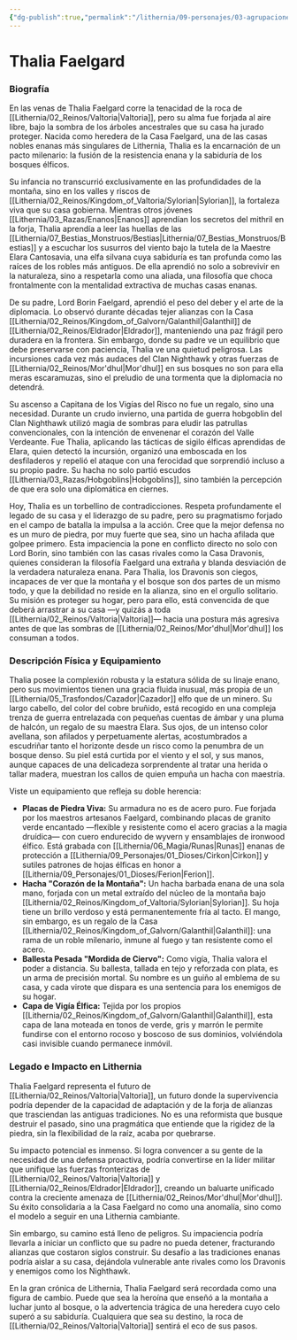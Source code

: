 ```yaml
---
{"dg-publish":true,"permalink":"/lithernia/09-personajes/03-agrupaciones/casa-faelgard/thalia-faelgard/","tags":["[lithernia","personajes","Casa Noble","Valtoria","Enanos"]}
---
```


# Thalia Faelgard

### Biografía

En las venas de Thalia Faelgard corre la tenacidad de la roca de [[Lithernia/02_Reinos/Valtoria\|Valtoria]], pero su alma fue forjada al aire libre, bajo la sombra de los árboles ancestrales que su casa ha jurado proteger. Nacida como heredera de la Casa Faelgard, una de las casas nobles enanas más singulares de Lithernia, Thalia es la encarnación de un pacto milenario: la fusión de la resistencia enana y la sabiduría de los bosques élficos.

Su infancia no transcurrió exclusivamente en las profundidades de la montaña, sino en los valles y riscos de [[Lithernia/02_Reinos/Kingdom_of_Valtoria/Sylorian\|Sylorian]], la fortaleza viva que su casa gobierna. Mientras otros jóvenes [[Lithernia/03_Razas/Enanos\|Enanos]] aprendían los secretos del mithril en la forja, Thalia aprendía a leer las huellas de las [[Lithernia/07_Bestias_Monstruos/Bestias\|Lithernia/07_Bestias_Monstruos/Bestias]] y a escuchar los susurros del viento bajo la tutela de la Maestre Elara Cantosavia, una elfa silvana cuya sabiduría es tan profunda como las raíces de los robles más antiguos. De ella aprendió no solo a sobrevivir en la naturaleza, sino a respetarla como una aliada, una filosofía que choca frontalmente con la mentalidad extractiva de muchas casas enanas.

De su padre, Lord Borin Faelgard, aprendió el peso del deber y el arte de la diplomacia. Lo observó durante décadas tejer alianzas con la Casa [[Lithernia/02_Reinos/Kingdom_of_Galvorn/Galanthil\|Galanthil]] de [[Lithernia/02_Reinos/Eldrador\|Eldrador]], manteniendo una paz frágil pero duradera en la frontera. Sin embargo, donde su padre ve un equilibrio que debe preservarse con paciencia, Thalia ve una quietud peligrosa. Las incursiones cada vez más audaces del Clan Nighthawk y otras fuerzas de [[Lithernia/02_Reinos/Mor'dhul\|Mor'dhul]] en sus bosques no son para ella meras escaramuzas, sino el preludio de una tormenta que la diplomacia no detendrá.

Su ascenso a Capitana de los Vigías del Risco no fue un regalo, sino una necesidad. Durante un crudo invierno, una partida de guerra hobgoblin del Clan Nighthawk utilizó magia de sombras para eludir las patrullas convencionales, con la intención de envenenar el corazón del Valle Verdeante. Fue Thalia, aplicando las tácticas de sigilo élficas aprendidas de Elara, quien detectó la incursión, organizó una emboscada en los desfiladeros y repelió el ataque con una ferocidad que sorprendió incluso a su propio padre. Su hacha no solo partió escudos [[Lithernia/03_Razas/Hobgoblins\|Hobgoblins]], sino también la percepción de que era solo una diplomática en ciernes.

Hoy, Thalia es un torbellino de contradicciones. Respeta profundamente el legado de su casa y el liderazgo de su padre, pero su pragmatismo forjado en el campo de batalla la impulsa a la acción. Cree que la mejor defensa no es un muro de piedra, por muy fuerte que sea, sino un hacha afilada que golpee primero. Esta impaciencia la pone en conflicto directo no solo con Lord Borin, sino también con las casas rivales como la Casa Dravonis, quienes consideran la filosofía Faelgard una extraña y blanda desviación de la verdadera naturaleza enana. Para Thalia, los Dravonis son ciegos, incapaces de ver que la montaña y el bosque son dos partes de un mismo todo, y que la debilidad no reside en la alianza, sino en el orgullo solitario. Su misión es proteger su hogar, pero para ello, está convencida de que deberá arrastrar a su casa —y quizás a toda [[Lithernia/02_Reinos/Valtoria\|Valtoria]]— hacia una postura más agresiva antes de que las sombras de [[Lithernia/02_Reinos/Mor'dhul\|Mor'dhul]] los consuman a todos.

### Descripción Física y Equipamiento

Thalia posee la complexión robusta y la estatura sólida de su linaje enano, pero sus movimientos tienen una gracia fluida inusual, más propia de un [[Lithernia/05_Trasfondos/Cazador\|Cazador]] elfo que de un minero. Su largo cabello, del color del cobre bruñido, está recogido en una compleja trenza de guerra entrelazada con pequeñas cuentas de ámbar y una pluma de halcón, un regalo de su maestra Elara. Sus ojos, de un intenso color avellana, son afilados y perpetuamente alertas, acostumbrados a escudriñar tanto el horizonte desde un risco como la penumbra de un bosque denso. Su piel está curtida por el viento y el sol, y sus manos, aunque capaces de una delicadeza sorprendente al tratar una herida o tallar madera, muestran los callos de quien empuña un hacha con maestría.

Viste un equipamiento que refleja su doble herencia:

*   **Placas de Piedra Viva:** Su armadura no es de acero puro. Fue forjada por los maestros artesanos Faelgard, combinando placas de granito verde encantado —flexible y resistente como el acero gracias a la magia druídica— con cuero endurecido de wyvern y ensamblajes de ironwood élfico. Está grabada con [[Lithernia/06_Magia/Runas\|Runas]] enanas de protección a [[Lithernia/09_Personajes/01_Dioses/Cirkon\|Cirkon]] y sutiles patrones de hojas élficas en honor a [[Lithernia/09_Personajes/01_Dioses/Ferion\|Ferion]].
*   **Hacha "Corazón de la Montaña":** Un hacha barbada enana de una sola mano, forjada con un metal extraído del núcleo de la montaña bajo [[Lithernia/02_Reinos/Kingdom_of_Valtoria/Sylorian\|Sylorian]]. Su hoja tiene un brillo verdoso y está permanentemente fría al tacto. El mango, sin embargo, es un regalo de la Casa [[Lithernia/02_Reinos/Kingdom_of_Galvorn/Galanthil\|Galanthil]]: una rama de un roble milenario, inmune al fuego y tan resistente como el acero.
*   **Ballesta Pesada "Mordida de Ciervo":** Como vigía, Thalia valora el poder a distancia. Su ballesta, tallada en tejo y reforzada con plata, es un arma de precisión mortal. Su nombre es un guiño al emblema de su casa, y cada virote que dispara es una sentencia para los enemigos de su hogar.
*   **Capa de Vigía Élfica:** Tejida por los propios [[Lithernia/02_Reinos/Kingdom_of_Galvorn/Galanthil\|Galanthil]], esta capa de lana moteada en tonos de verde, gris y marrón le permite fundirse con el entorno rocoso y boscoso de sus dominios, volviéndola casi invisible cuando permanece inmóvil.

### Legado e Impacto en Lithernia

Thalia Faelgard representa el futuro de [[Lithernia/02_Reinos/Valtoria\|Valtoria]], un futuro donde la supervivencia podría depender de la capacidad de adaptación y de la forja de alianzas que trasciendan las antiguas tradiciones. No es una reformista que busque destruir el pasado, sino una pragmática que entiende que la rigidez de la piedra, sin la flexibilidad de la raíz, acaba por quebrarse.

Su impacto potencial es inmenso. Si logra convencer a su gente de la necesidad de una defensa proactiva, podría convertirse en la líder militar que unifique las fuerzas fronterizas de [[Lithernia/02_Reinos/Valtoria\|Valtoria]] y [[Lithernia/02_Reinos/Eldrador\|Eldrador]], creando un baluarte unificado contra la creciente amenaza de [[Lithernia/02_Reinos/Mor'dhul\|Mor'dhul]]. Su éxito consolidaría a la Casa Faelgard no como una anomalía, sino como el modelo a seguir en una Lithernia cambiante.

Sin embargo, su camino está lleno de peligros. Su impaciencia podría llevarla a iniciar un conflicto que su padre no pueda detener, fracturando alianzas que costaron siglos construir. Su desafío a las tradiciones enanas podría aislar a su casa, dejándola vulnerable ante rivales como los Dravonis y enemigos como los Nighthawk.

En la gran crónica de Lithernia, Thalia Faelgard será recordada como una figura de cambio. Puede que sea la heroína que enseñó a la montaña a luchar junto al bosque, o la advertencia trágica de una heredera cuyo celo superó a su sabiduría. Cualquiera que sea su destino, la roca de [[Lithernia/02_Reinos/Valtoria\|Valtoria]] sentirá el eco de sus pasos.
